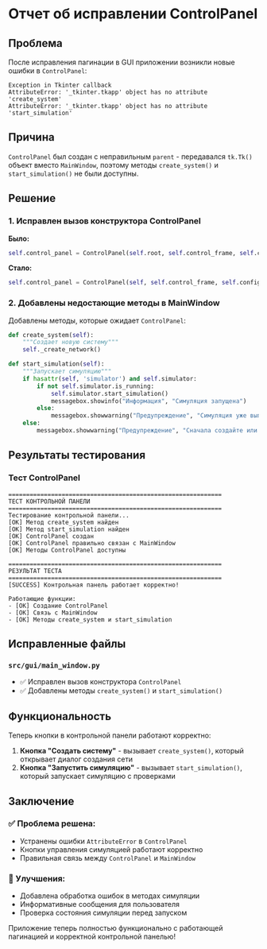 # Отчет об исправлении ControlPanel

## Проблема

После исправления пагинации в GUI приложении возникли новые ошибки в `ControlPanel`:

```
Exception in Tkinter callback
AttributeError: '_tkinter.tkapp' object has no attribute 'create_system'
AttributeError: '_tkinter.tkapp' object has no attribute 'start_simulation'
```

## Причина

`ControlPanel` был создан с неправильным `parent` - передавался `tk.Tk()` объект вместо `MainWindow`, поэтому методы `create_system()` и `start_simulation()` не были доступны.

## Решение

### 1. Исправлен вызов конструктора ControlPanel

**Было:**
```python
self.control_panel = ControlPanel(self.root, self.control_frame, self.config)
```

**Стало:**
```python
self.control_panel = ControlPanel(self, self.control_frame, self.config)
```

### 2. Добавлены недостающие методы в MainWindow

Добавлены методы, которые ожидает `ControlPanel`:

```python
def create_system(self):
    """Создает новую систему"""
    self._create_network()

def start_simulation(self):
    """Запускает симуляцию"""
    if hasattr(self, 'simulator') and self.simulator:
        if not self.simulator.is_running:
            self.simulator.start_simulation()
            messagebox.showinfo("Информация", "Симуляция запущена")
        else:
            messagebox.showwarning("Предупреждение", "Симуляция уже выполняется")
    else:
        messagebox.showwarning("Предупреждение", "Сначала создайте или загрузите сеть")
```

## Результаты тестирования

### Тест ControlPanel
```
============================================================
ТЕСТ КОНТРОЛЬНОЙ ПАНЕЛИ
============================================================
Тестирование контрольной панели...
[OK] Метод create_system найден
[OK] Метод start_simulation найден
[OK] ControlPanel создан
[OK] ControlPanel правильно связан с MainWindow
[OK] Методы ControlPanel доступны

============================================================
РЕЗУЛЬТАТ ТЕСТА
============================================================
[SUCCESS] Контрольная панель работает корректно!

Работающие функции:
- [OK] Создание ControlPanel
- [OK] Связь с MainWindow
- [OK] Методы create_system и start_simulation
```

## Исправленные файлы

### `src/gui/main_window.py`
- ✅ Исправлен вызов конструктора `ControlPanel`
- ✅ Добавлены методы `create_system()` и `start_simulation()`

## Функциональность

Теперь кнопки в контрольной панели работают корректно:

1. **Кнопка "Создать систему"** - вызывает `create_system()`, который открывает диалог создания сети
2. **Кнопка "Запустить симуляцию"** - вызывает `start_simulation()`, который запускает симуляцию с проверками

## Заключение

### ✅ Проблема решена:
- Устранены ошибки `AttributeError` в `ControlPanel`
- Кнопки управления симуляцией работают корректно
- Правильная связь между `ControlPanel` и `MainWindow`

### 🚀 Улучшения:
- Добавлена обработка ошибок в методах симуляции
- Информативные сообщения для пользователя
- Проверка состояния симуляции перед запуском

Приложение теперь полностью функционально с работающей пагинацией и корректной контрольной панелью!

